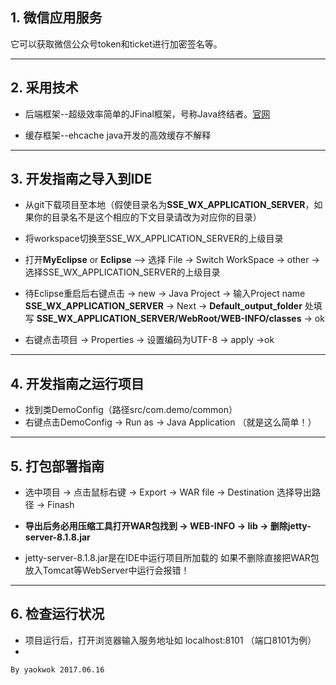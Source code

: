 ## 1. 微信应用服务

它可以获取微信公众号token和ticket进行加密签名等。

---
## 2. 采用技术
- 后端框架--超级效率简单的JFinal框架，号称Java终结者。[官网](http://www.jfinal.com//)

- 缓存框架--ehcache  java开发的高效缓存不解释

---

## 3. 开发指南之导入到IDE
- 从git下载项目至本地（假使目录名为**SSE_WX_APPLICATION_SERVER**，如果你的目录名不是这个相应的下文目录请改为对应你的目录）

- 将workspace切换至SSE_WX_APPLICATION_SERVER的上级目录

- 打开**MyEclipse** or **Eclipse** --> 选择 File -> Switch WorkSpace -> other ->选择SSE_WX_APPLICATION_SERVER的上级目录

- 待Eclipse重启后右键点击 -> new -> Java Project -> 输入Project name **SSE_WX_APPLICATION_SERVER** -> Next -> **Default_output_folder** 处填写 **SSE_WX_APPLICATION_SERVER/WebRoot/WEB-INFO/classes** -> ok

- 右键点击项目 -> Properties -> 设置编码为UTF-8 -> apply ->ok
---

## 4. 开发指南之运行项目

- 找到类DemoConfig（路径src/com.demo/common）
- 右键点击DemoConfig -> Run as -> Java Application （就是这么简单！）

---
## 5. 打包部署指南 

- 选中项目 -> 点击鼠标右键 -> Export -> WAR file -> Destination 选择导出路径 -> Finash

- **导出后务必用压缩工具打开WAR包找到 -> WEB-INFO -> lib -> 删除jetty-server-8.1.8.jar**

- jetty-server-8.1.8.jar是在IDE中运行项目所加载的 如果不删除直接把WAR包放入Tomcat等WebServer中运行会报错！

---
## 6. 检查运行状况

- 项目运行后，打开浏览器输入服务地址如 localhost:8101 （端口8101为例）
- 




    By yaokwok 2017.06.16

